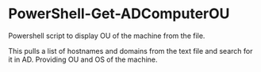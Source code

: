 # PowerShell-Get-ADComputerOU
Powershell script to display OU of the machine from the file. 

This pulls a list of hostnames and domains from the text file and search for it in AD. Providing OU and OS of the machine. 
